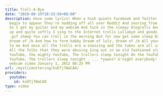 ```yaml
---
title: Troll-A-Bye
date: "2019-09-15T10:33:56+08:00"
description: Have some lyrics! When a hush quiets Facebook and Twitter As the stars
  begin to appear They're nodding off all over Reddit And snoring from 4chan I hear
  So I get my guitar and my webcam And tuck in the sleepy blogrolls And then I tune
  up and quite softly I sing to the Internet trolls Lullabye and goodnight Count your
  .gif sheep You can troll in the morning But for now get some sleep Dream of lulz,
  dream of /b And how to form babby Dream of lulz, dream of /b All your base are belong
  to me And once all the trolls are a-snoozing and the tubes are all safe for a while
  All the folks that they were abusing Sing out in an old fashioned style! On the
  YouTube, the mighty YouTube, The trollers sleep tonight On the YouTube, the quiet
  YouTube, The trollers sleep tonight . ... *yawns* G'night everybody! Tru3bad0ur's
  webcam video January 1, 2012 08:25 PM
url: /mysticmuttering/ksDTj7WaCA8/
providers:
  youtube:
    id: ksDTj7WaCA8
type: video
---
```

